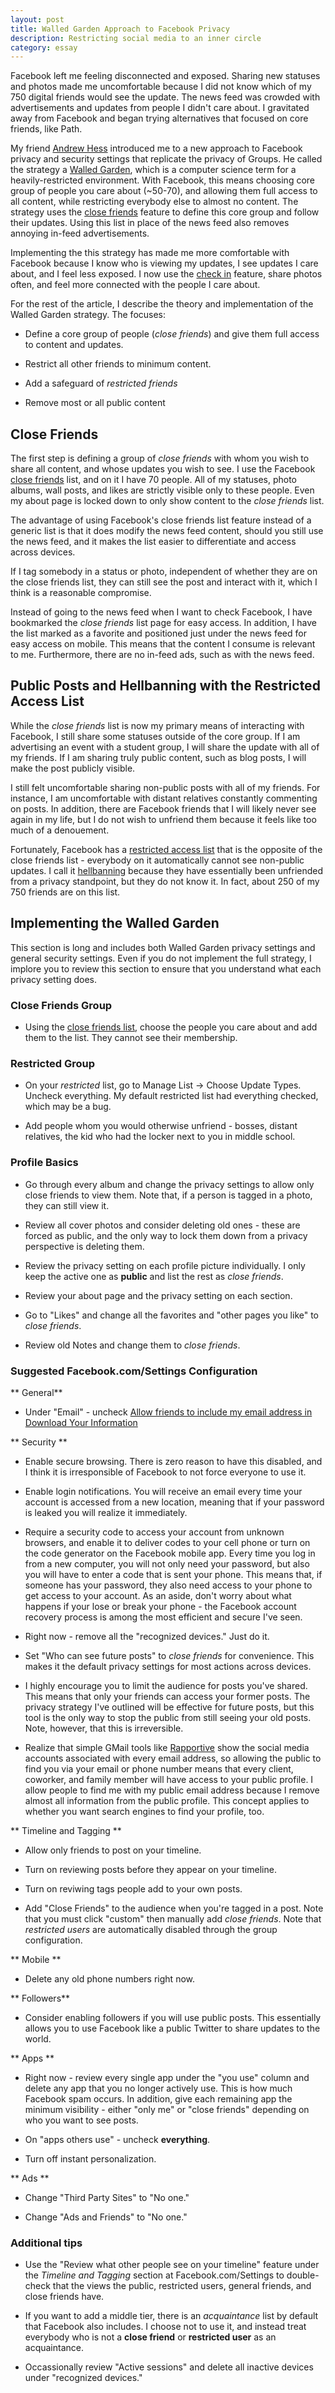 ```yaml
---
layout: post
title: Walled Garden Approach to Facebook Privacy
description: Restricting social media to an inner circle
category: essay
---
```


Facebook left me feeling disconnected and exposed. Sharing new statuses and photos made me  uncomfortable because I did not know which of my 750 digital friends would see the update. The news feed was crowded with advertisements and updates from people I didn't care about. I gravitated away from Facebook and began trying alternatives that focused on core friends, like Path.

<!-- [Facebook Groups](https://www.facebook.com/about/groups) changed some of my feelings - private, relevant content with people I cared about quickly became the main reason I used Facebook. Feedback from my friends seemed to indicated a similar trend - most of their activity on Facebook was on groups for greek life, student groups, and dorms.  -->

My friend [Andrew Hess](http://twitter.com/andhess) introduced me to a new approach to Facebook privacy and security settings that replicate the privacy of Groups. He called the strategy a [Walled Garden](http://en.wikipedia.org/wiki/Closed_platform), which is a computer science term for a heavily-restricted environment. With Facebook, this means choosing core group of people you care about (~50-70), and allowing them full access to all content, while restricting everybody else to almost no content. The strategy uses the [close friends](https://www.facebook.com/help/112320895539157) feature to define this core group and follow their updates. Using this list in place of the news feed also removes annoying in-feed advertisements.

Implementing the this strategy has made me more comfortable with Facebook because I know who is viewing my updates, I see updates I care about, and I feel less exposed. I now use the [check in](https://www.facebook.com/help/461075590584469) feature, share photos often, and feel more connected with the people I care about.

For the rest of the article, I describe the theory and implementation of the Walled Garden strategy. The focuses:

* Define a core group of people (*close friends*) and give them full access to content and updates.

* Restrict all other friends to minimum content.

* Add a safeguard of *restricted friends*

* Remove most or all public content

## Close Friends

The first step is defining a group of *close friends* with whom you wish to share all content, and whose updates you wish to see. I use the Facebook [close friends](https://www.facebook.com/help/112320895539157) list, and on it I have 70 people. All of my statuses, photo albums, wall posts, and likes are strictly visible only to these people. Even my about page is locked down to only show content to the *close friends* list.

The advantage of using Facebook's close friends list feature instead of a generic list is that it does modify the news feed content, should you still use the news feed, and it makes the list easier to differentiate and access across devices.

If I tag somebody in a status or photo, independent of whether they are on the close friends list, they can still see the post and interact with it, which I think is a reasonable compromise. 

Instead of going to the news feed when I want to check Facebook, I have bookmarked the *close friends* list page for easy access. In addition, I have the list marked as a favorite and positioned just under the news feed for easy access on mobile. This means that the content I consume is relevant to me. Furthermore, there are no in-feed ads, such as with the news feed.

## Public Posts and Hellbanning with the Restricted Access List

While the *close friends* list is now my primary means of interacting with Facebook, I still share some statuses outside of the core group. If I am advertising an event with a student group, I will share the update with all of my friends. If I am sharing truly public content, such as blog posts, I will make the post publicly visible. 

I still felt uncomfortable sharing non-public posts with all of my friends. For instance, I am uncomfortable with distant relatives constantly commenting on posts. In addition, there are Facebook friends that I will likely never see again in my life, but I do not wish to unfriend them because it feels like too much of a denouement. 

Fortunately, Facebook has a [restricted access list](https://www.facebook.com/help/204604196335128/#faq_206571136073851) that is the opposite of the close friends list - everybody on it automatically cannot see non-public updates. I call it [hellbanning](http://en.wikipedia.org/wiki/Hellbanning) because they have essentially been unfriended from a privacy standpoint, but they do not know it. In fact, about 250 of my 750 friends are on this list.


## Implementing the Walled Garden

This section is long and includes both Walled Garden privacy settings and general security settings. Even if you do not implement the full strategy, I implore you to review this section to ensure that you understand what each privacy setting does.

### Close Friends Group

* Using the [close friends list](), choose the people you care about and add them to the list. They cannot see their membership.

### Restricted Group

* On your *restricted* list, go to Manage List -> Choose Update Types. Uncheck everything. My default restricted list had everything checked, which may be a bug.

* Add people whom you would otherwise unfriend - bosses, distant relatives, the kid who had the locker next to you in middle school.

### Profile Basics

* Go through every album and change the privacy settings to allow only close friends to view them. Note that, if a person is tagged in a photo, they can still view it. 

* Review all cover photos and consider deleting old ones - these are forced as public, and the only way to lock them down from a privacy perspective is deleting them.

* Review the privacy setting on each profile picture individually. I only keep the active one as **public** and list the rest as *close friends*.

* Review your about page and the privacy setting on each section. 

* Go to "Likes" and change all the favorites and "other pages you like" to *close friends*.

* Review old Notes and change them to *close friends*.


### Suggested Facebook.com/Settings Configuration

** General**

* Under "Email" - uncheck [Allow friends to include my email address in Download Your Information](https://www.facebook.com/download/?h=AaBsnxM29aYpT7Qz)

** Security **

* Enable secure browsing. There is zero reason to have this disabled, and I think it is irresponsible of Facebook to not force everyone to use it. 

* Enable login notifications. You will receive an email every time your account is accessed from a new location, meaning that if your password is leaked you will realize it immediately. 

* Require a security code to access your account from unknown browsers, and enable it to deliver codes to your cell phone or turn on the code generator on the Facebook mobile app. Every time you log in from a new computer, you will not only need your password, but also you will have to enter a code that is sent your phone. This means that, if someone has your password, they also need access to your phone to get access to your account. As an aside, don't worry about what happens if your lose or break your phone - the Facebook account recovery process is among the most efficient and secure I've seen. 

* Right now - remove all the "recognized devices." Just do it. 

* Set "Who can see future posts" to *close friends* for convenience. This makes it the default privacy settings for most actions across devices.

* I highly encourage you to limit the audience for posts you've shared. This means that only your friends can access your former posts. The privacy strategy I've outlined will be effective for future posts, but this tool is the only way to stop the public from still seeing your old posts. Note, however, that this is irreversible.

* Realize that simple GMail tools like [Rapportive](http://rapportive.com/) show the social media accounts associated with every email address, so allowing the public to find you via your email or phone number means that every client, coworker, and family member will have access to your public profile. I allow people to find me with my public email address because I remove almost all information from the public profile. This concept applies to whether you want search engines to find your profile, too.

** Timeline and Tagging **

* Allow only friends to post on your timeline.

* Turn on reviewing posts before they appear on your timeline.

* Turn on reviwing tags people add to your own posts.

* Add "Close Friends"  to the audience when you're tagged in a post. Note that you must click "custom" then manually add *close friends*. Note that *restricted users* are automatically disabled through the group configuration. 

** Mobile ** 

* Delete any old phone numbers right now.

** Followers**

* Consider enabling followers if you will use public posts. This essentially allows you to use Facebook like a public Twitter to share updates to the world. 

** Apps **

* Right now - review every single app under the "you use" column and delete any app that you no longer actively use. This is how much Facebook spam occurs. In addition, give each remaining app the minimum visibility - either "only me" or "close friends" depending on who you want to see posts. 

* On "apps others use" - uncheck **everything**.

* Turn off instant personalization.

** Ads **

* Change "Third Party Sites" to "No one."

* Change "Ads and Friends" to "No one."






### Additional tips

* Use the "Review what other people see on your timeline" feature under the *Timeline and Tagging* section at Facebook.com/Settings to double-check that the views the public, restricted users, general friends, and close friends have.

* If you want to add a middle tier, there is an *acquaintance* list by default that Facebook also includes. I choose not to use it, and instead treat everybody who is not a **close friend** or **restricted user** as an acquaintance.

* Occassionally review "Active sessions" and delete all inactive devices under "recognized devices."


